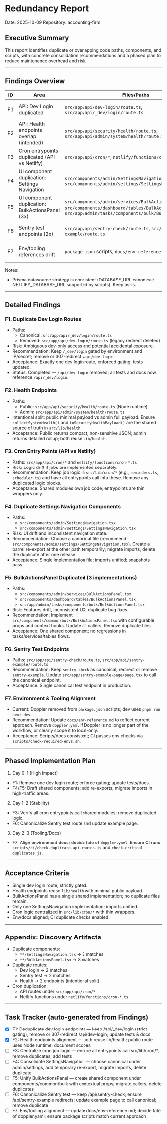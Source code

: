 # Redundancy Report

Date: 2025-10-09
Repository: accounting-firm

## Executive Summary
This report identifies duplicate or overlapping code paths, components, and scripts, with concrete consolidation recommendations and a phased plan to reduce maintenance overhead and risk.

---

## Findings Overview
| ID | Area | Files/Paths | Impact | Status | Recommendation |
|----|------|-------------|--------|--------|----------------|
| F1 | API: Dev Login duplicated | `src/app/api/dev-login/route.ts`, `src/app/api/_dev/login/route.ts` | High | Resolved | `/_dev/login` remains canonical with env/IP gating; `/api/dev-login` route removed and callers updated. |
| F2 | API: Health endpoints overlap (intended) | `src/app/api/security/health/route.ts`, `src/app/api/admin/system/health/route.ts` | Medium | Confirmed | Keep both, but ensure the public endpoint remains minimal and Node runtime is used to avoid Edge size limits. Document scopes. |
| F3 | Cron entrypoints duplicated (API vs Netlify) | `src/app/api/cron/*`, `netlify/functions/cron-*.ts` | Medium | Open | Ensure all cron entrypoints delegate to shared job logic in `src/lib/cron/*`; remove any duplicated logic. |
| F4 | UI component duplication: Settings Navigation | `src/components/admin/SettingsNavigation.tsx`, `src/components/admin/settings/SettingsNavigation.tsx` | High | Open | Consolidate into a single canonical component (recommend the nested `admin/settings` path). Provide a temporary re-export and then remove the duplicate. |
| F5 | UI component duplication: BulkActionsPanel (3x) | `src/components/admin/services/BulkActionsPanel.tsx`, `src/components/dashboard/tables/BulkActionsPanel.tsx`, `src/app/admin/tasks/components/bulk/BulkActionsPanel.tsx` | High | Open | Create a shared `src/components/common/bulk/BulkActionsPanel.tsx` with props for context-specific behavior; update imports; delete duplicates. |
| F6 | Sentry test endpoints (2x) | `src/app/api/sentry-check/route.ts`, `src/app/api/sentry-example/route.ts` | Low | Open | Keep only `sentry-check`; have `sentry-example` redirect (307) or remove it. Update the example page to use the canonical route. |
| F7 | Env/tooling references drift | `package.json` scripts, `docs/env-reference.md`, `doppler.yaml` | Medium | Partially Resolved | Doppler removed from scripts. Align docs to reflect current env strategy; consider removing `doppler.yaml` if no longer used. |

Notes:
- Prisma datasource strategy is consistent (DATABASE_URL canonical; NETLIFY_DATABASE_URL supported by scripts). Keep as-is.

---

## Detailed Findings
### F1. Duplicate Dev Login Routes
- Paths:
  - Canonical: `src/app/api/_dev/login/route.ts`
  - Removed: `src/app/api/dev-login/route.ts` (legacy redirect deleted)
- Risk: Ambiguous dev-only access and potential accidental exposure.
- Recommendation: Keep `/_dev/login` gated by environment and IP/secret; remove or 307-redirect `/api/dev-login`.
- Acceptance: Exactly one dev login route, enforced gating, tests updated.
- Status: Completed — `/api/dev-login` removed; all tests and docs now reference `/api/_dev/login`.

### F2. Health Endpoints
- Paths:
  - Public: `src/app/api/security/health/route.ts` (Node runtime)
  - Admin: `src/app/api/admin/system/health/route.ts`
- Intentional split: public minimal payload vs admin full payload. Ensure `collectSystemHealth()` and `toSecurityHealthPayload()` are the shared source of truth in `src/lib/health`.
- Acceptance: Public returns compact, non-sensitive JSON; admin returns detailed rollup; both reuse `lib/health`.

### F3. Cron Entry Points (API vs Netlify)
- Paths: `src/app/api/cron/*` and `netlify/functions/cron-*.ts`
- Risk: Logic drift if jobs are implemented separately.
- Recommendation: Keep job logic in `src/lib/cron/*` (e.g., `reminders.ts`, `scheduler.ts`) and have all entrypoints call into these. Remove any duplicated logic blocks.
- Acceptance: Shared modules own job code; entrypoints are thin wrappers only.

### F4. Duplicate Settings Navigation Components
- Paths:
  - `src/components/admin/SettingsNavigation.tsx`
  - `src/components/admin/settings/SettingsNavigation.tsx`
- Risk: UI drift and inconsistent navigation state.
- Recommendation: Choose a canonical file (recommend `src/components/admin/settings/SettingsNavigation.tsx`). Create a barrel re-export at the other path temporarily; migrate imports; delete the duplicate after one release.
- Acceptance: Single implementation file; imports unified; snapshots pass.

### F5. BulkActionsPanel Duplicated (3 implementations)
- Paths:
  - `src/components/admin/services/BulkActionsPanel.tsx`
  - `src/components/dashboard/tables/BulkActionsPanel.tsx`
  - `src/app/admin/tasks/components/bulk/BulkActionsPanel.tsx`
- Risk: Features drift, inconsistent UX, duplicate bug fixes.
- Recommendation: Implement `src/components/common/bulk/BulkActionsPanel.tsx` with configurable props and context hooks. Update all callers. Remove duplicate files.
- Acceptance: One shared component; no regressions in tasks/services/tables flows.

### F6. Sentry Test Endpoints
- Paths: `src/app/api/sentry-check/route.ts`, `src/app/api/sentry-example/route.ts`
- Recommendation: Keep `sentry-check` as canonical; redirect or remove `sentry-example`. Update `src/app/sentry-example-page/page.tsx` to call the canonical endpoint.
- Acceptance: Single canonical test endpoint in production.

### F7. Environment & Tooling Alignment
- Current: Doppler removed from `package.json` scripts; dev uses `pnpm run next-dev`.
- Recommendation: Update `docs/env-reference.md` to reflect current approach. Remove `doppler.yaml` if Doppler is no longer part of the workflow, or clearly scope it to local-only.
- Acceptance: Scripts/docs consistent; CI passes env checks via `scripts/check-required-envs.sh`.

---

## Phased Implementation Plan
1) Day 0–1 (High Impact)
- F1: Remove one dev login route; enforce gating; update tests/docs.
- F4/F5: Draft shared components; add re-exports; migrate imports in high-traffic areas.

2) Day 1–2 (Stability)
- F3: Verify all cron entrypoints call shared modules; remove duplicated logic.
- F6: Canonicalize Sentry test route and update example page.

3) Day 2–3 (Tooling/Docs)
- F7: Align environment docs; decide fate of `doppler.yaml`. Ensure CI runs `scripts/ci/check-duplicate-api-routes.js` and `check-critical-duplicates.js`.

---

## Acceptance Criteria
- Single dev login route, strictly gated.
- Health endpoints reuse `lib/health` with minimal public payload.
- BulkActionsPanel has a single shared implementation; no duplicate files remain.
- Only one SettingsNavigation implementation; imports unified.
- Cron logic centralized in `src/lib/cron/*` with thin wrappers.
- Env/docs aligned; CI duplicate checks enabled.

---

## Appendix: Discovery Artifacts
- Duplicate components:
  - `**/SettingsNavigation.tsx` → 2 matches
  - `**/BulkActionsPanel.tsx` → 3 matches
- Duplicate routes:
  - Dev login → 2 matches
  - Sentry test → 2 matches
  - Health → 2 endpoints (intentional split)
- Cron duplication:
  - API routes under `src/app/api/cron/*`
  - Netlify functions under `netlify/functions/cron-*.ts`

---

## Task Tracker (auto-generated from Findings)
- [x] F1: Deduplicate dev login endpoints — keep /api/_dev/login (strict gating), remove or 307-redirect /api/dev-login; update tests & docs
- [x] F2: Health endpoints alignment — both reuse lib/health; public route uses Node runtime; document scopes
- [ ] F3: Centralize cron job logic — ensure all entrypoints call src/lib/cron/*; remove duplicates; add tests
- [ ] F4: Consolidate SettingsNavigation — choose canonical under admin/settings, add temporary re-export, migrate imports, delete duplicate
- [ ] F5: Unify BulkActionsPanel — create shared component under components/common/bulk with contextual props; migrate callers; delete duplicates
- [ ] F6: Canonicalize Sentry test — keep /api/sentry-check; ensure /api/sentry-example redirects; update example page to call canonical; remove duplicate
- [ ] F7: Env/tooling alignment — update docs/env-reference.md; decide fate of doppler.yaml; ensure package scripts match current approach
